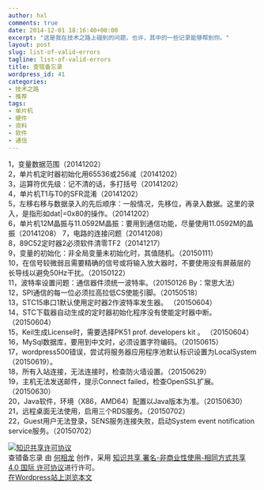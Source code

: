 ```yaml
---
author: hxl
comments: true
date: 2014-12-01 18:16:40+00:00
excerpt: "这是我在技术之路上碰到的问题，也许，其中的一些记录能够帮到你。"
layout: post
slug: list-of-valid-errors
tagline: list-of-valid-errors
title: 查错备忘录
wordpress_id: 41
categories:
- 技术之路
- 推荐
tags:
- 单片机
- 硬件
- 资料
- 软件
- 通信
---
```


1，变量数据范围（20141202）  
2，单片机定时器初始化用65536或256减（20141202）  
3，运算符优先级：记不清的话，多打括号（20141202）  
4，单片机T1与T0的SFR混淆（20141202）  
5，左移右移与数据录入的先后顺序：一般情况，先移位，再录入数据。这里的录入，是指形如dat|=0x80的操作。（20141202）  
6，单片机12M晶振与11.0592M晶振：要用到通信功能，尽量使用11.0592M的晶振（20141208）
7，电路的连接问题（20141208）  
8，89C52定时器2必须软件清零TF2（20141217）  
9，变量的初始化：非全局变量未初始化时，其值随机。（20150111）  
10，在信号较微弱且需要精确的信号或将输入放大器时，不要使用没有屏蔽层的长导线以避免50Hz干扰。（20150122）  
11，波特率设置问题：通信器件须统一波特率。（20150126 By：常思大法）  
12，SPI通信的每一位必须拉高拉低CS使能引脚。（20150518）  
13，STC15串口1默认使用定时器2作波特率发生器。 （20150604）  
14，STC下载器自动生成的定时器初始化程序没有使能定时器中断。 （20150604）  
15，Keil生成License时，需要选择PK51 prof. developers kit 。 （20150604）  
16，MySql数据库，要用到中文时，必须设置字符编码。（20150615）  
17，wordpress500错误，尝试将服务器应用程序池默认标识设置为LocalSystem（20150619）。  
18，所有入站连接，无法连接时，检查防火墙设置。（20150629）  
19，主机无法发送邮件，提示Connect failed，检查OpenSSL扩展。（20150630）  
20，Java软件，环境（X86，AMD64）配置以Java版本为准。（20150630）  
21，远程桌面无法使用，启用三个RDS服务。（20150702）  
22，Guest用户无法登录，SENS服务连接失败，启动System event notification service服务。（20150702）  


[![知识共享许可协议](https://i.creativecommons.org/l/by-nc-sa/4.0/88x31.png)](http://creativecommons.org/licenses/by-nc-sa/4.0/)  
查错备忘录 由 [何相龙]() 创作，采用 [知识共享 署名-非商业性使用-相同方式共享 4.0 国际 许可协议](http://creativecommons.org/licenses/by-nc-sa/4.0/)进行许可。  
[在Wordpress站上浏览本文](https://tec.hxlxz.com/?p=41)
